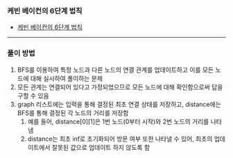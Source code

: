 ### 케빈 베이컨의 6단계 법칙
- [케빈 베이컨의 6단계 법칙](https://www.acmicpc.net/problem/1389)
---
### 풀이 방법
1. BFS를 이용하여 특정 노드과 다른 노드의 연결 관계를 업데이트하고 이를 모든 노드에 대해 실시하여 풀이하는 문제
2. 모든 관계는 연결되어 있다고 가정되었으므로 모든 노드에 대해 확인함으로써 답을 구할 수 있음
3. graph 리스트에는 입력을 통해 결정된 최초 연결 상태를 저장하고, distance에는 BFS를 통해 결정된 각 노드의 거리를 저장함
   1. 예를 들어, distance[0][1]은 1번 노드(0부터 시작)와 2번 노드의 거리를 나타냄
   2. distance는 최초 inf로 초기화되어 방문 여부 또한 나타낼 수 있어, 최초의 업데이트에서 잘못된 값으로 업데이트 하지 않도록 함